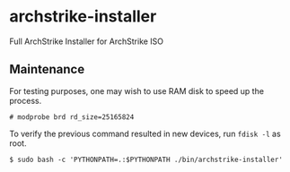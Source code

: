 # archstrike-installer
Full ArchStrike Installer for ArchStrike ISO

## Maintenance
For testing purposes, one may wish to use RAM disk to speed up the process.
```
# modprobe brd rd_size=25165824
```
To verify the previous command resulted in new devices, run `fdisk -l` as root. 
```
$ sudo bash -c 'PYTHONPATH=.:$PYTHONPATH ./bin/archstrike-installer'
```

